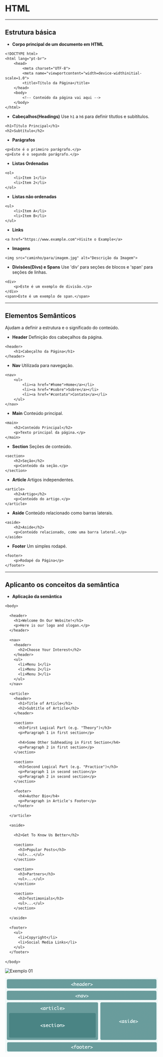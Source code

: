 # HTML
---
## Estrutura básica

* **Corpo principal de um documento em HTML**
```
<!DOCTYPE html>
<html lang="pt-br">
    <head>
        <meta charset="UTF-8">
        <meta name="viewportcontent="width=device-widthinitial-scale=1.0">
        <title>Título da Página</title>
    </head>
    <body>
        <!-- Conteúdo da página vai aqui -->
    </body>
</html>
```
* **Cabeçalhos(Headings)**
Use `h1` a `h6` para definir títutlos e subitítulos.

```
<h1>Título Principal</h1>
<h2>Subtítulo</h2>
```

* **Parágrafos**
```
<p>Este é o primeiro parágrafo.</p>
<p>Este é o segundo parágrafo.</p>
```

* **Listas Ordenadas**
```
<ol>
    <li>Item 1</li>
    <li>Item 2</li>
</ol>
```
* **Listas não ordenadas**
```
<ul>
    <li>Item A</li>
    <li>Item B</li>
</ul>
```
* **Links**
```
<a href="https://www.example.com">Visite o Example</a>
```

* **Imagens**
```
<img src="caminho/para/imagem.jpg" alt="Descrição da Imagem">
```

* **Divisões(Divs) e Spans**
Use 'div' para seções de blocos e 'span' para seções de linhas.

```
<div>
    <p>Este é um exemplo de divisão.</p>
</div>
<span>Este é um exemplo de span.</span>
```
---

## Elementos Semânticos

Ajudam a definir a estrutura e o significado do conteúdo.

* **Header**
Definição dos cabeçalhos da página.
```
<header>
    <h1>Cabeçalho da Página</h1>
</header>
```

* **Nav**
Utilizada para navegação.
```
<nav>
    <ul>
        <li><a href="#home">Home</a></li>
        <li><a href="#sobre">Sobre</a></li>
        <li><a href="#contato">Contato</a></li>
    </ul>
</nav>
```

* **Main**
Conteúdo principal.

```
<main>
    <h2>Conteúdo Principal</h2>
    <p>Texto principal da página.</p>
</main>
```

* **Section**
Seções de conteúdo.

```
<section>
    <h2>Seção</h2>
    <p>Conteúdo da seção.</p>
</section>
```

* **Article**
Artigos independentes.

```
<article>
    <h2>Artigo</h2>
    <p>Conteúdo do artigo.</p>
</article>
```

* **Aside**
Conteúdo relacionado como barras laterais.

```
<aside>
    <h2>Aside</h2>
    <p>Conteúdo relacionado, como uma barra lateral.</p>
</aside>
```

* **Footer**
Um simples rodapé.

```
<footer>
    <p>Rodapé da Página</p>
</footer>
```

----

## Aplicanto os conceitos da semântica

* **Aplicação da semântica**

```
<body>
 
  <header>
    <h1>Welcome On Our Website!</h1>
    <p>Here is our logo and slogan.</p>
  </header>
   
  <nav>
    <header>
      <h2>Choose Your Interest</h2>
    </header>
    <ul>
      <li>Menu 1</li>
      <li>Menu 2</li>
      <li>Menu 3</li>
    </ul>
  </nav>
   
  <article>
    <header>
      <h1>Title of Article</h1>
      <h2>Subtitle of Article</h2>
    </header>
     
    <section>
      <h3>First Logical Part (e.g. "Theory")</h3>
      <p>Paragraph 1 in first section</p>
       
      <h4>Some Other Subheading in First Section</h4>
      <p>Paragraph 2 in first section</p>
    </section>
     
    <section>
      <h3>Second Logical Part (e.g. "Practice")</h3>
      <p>Paragraph 1 in second section</p>
      <p>Paragraph 2 in second section</p>
    </section>
   
    <footer>
      <h4>Author Bio</h4>
      <p>Paragraph in Article's Footer</p>
    </footer>
   
  </article>
   
  <aside>
     
    <h2>Get To Know Us Better</h2>
     
    <section>
      <h3>Popular Posts</h3>
      <ul>...</ul>
    </section>
     
    <section>
      <h3>Partners</h3>
      <ul>...</ul>
    </section>
     
    <section>
      <h3>Testimonials</h3>
      <ul>...</ul>
    </section>
   
  </aside>
   
  <footer>
    <ul>
      <li>Copyright</li>
      <li>Social Media Links</li>
    </ul>
  </footer>
 
</body>
```
![Exemplo 01](estudosHTML\imagens\semantica01.pngg)

![Exemplo 02](estudosHTML/imagens/semantica02.png)